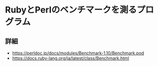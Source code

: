 # RubyとPerlのベンチマークを測るプログラム

## 詳細

- https://perldoc.jp/docs/modules/Benchmark-1.10/Benchmark.pod
- https://docs.ruby-lang.org/ja/latest/class/Benchmark.html
